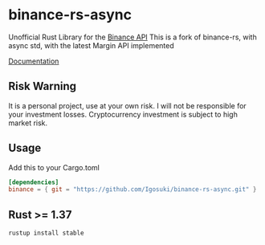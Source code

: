 # binance-rs-async

Unofficial Rust Library for the [Binance API](https://github.com/binance-exchange/binance-official-api-docs)
This is a fork of binance-rs, with async std, with the latest Margin API implemented 

[Documentation](https://docs.rs/crate/binance_async/)

## Risk Warning

It is a personal project, use at your own risk. I will not be responsible for your investment losses.
Cryptocurrency investment is subject to high market risk.

## Usage

Add this to your Cargo.toml

```toml
[dependencies]
binance = { git = "https://github.com/Igosuki/binance-rs-async.git" }
```

## Rust >= 1.37

```rust
rustup install stable
```
